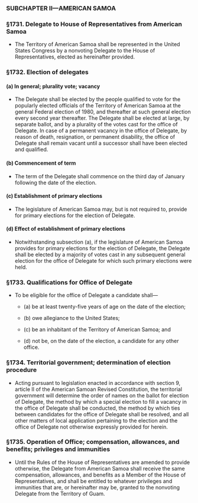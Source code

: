 ### SUBCHAPTER II—AMERICAN SAMOA

### §1731. Delegate to House of Representatives from American Samoa
* The Territory of American Samoa shall be represented in the United States Congress by a nonvoting Delegate to the House of Representatives, elected as hereinafter provided.

### §1732. Election of delegates
#### (a) In general; plurality vote; vacancy
* The Delegate shall be elected by the people qualified to vote for the popularly elected officials of the Territory of American Samoa at the general Federal election of 1980, and thereafter at such general election every second year thereafter. The Delegate shall be elected at large, by separate ballot, and by a plurality of the votes cast for the office of Delegate. In case of a permanent vacancy in the office of Delegate, by reason of death, resignation, or permanent disability, the office of Delegate shall remain vacant until a successor shall have been elected and qualified.

#### (b) Commencement of term
* The term of the Delegate shall commence on the third day of January following the date of the election.

#### (c) Establishment of primary elections
* The legislature of American Samoa may, but is not required to, provide for primary elections for the election of Delegate.

#### (d) Effect of establishment of primary elections
* Notwithstanding subsection (a), if the legislature of American Samoa provides for primary elections for the election of Delegate, the Delegate shall be elected by a majority of votes cast in any subsequent general election for the office of Delegate for which such primary elections were held.

### §1733. Qualifications for Office of Delegate
* To be eligible for the office of Delegate a candidate shall—

  * (a) be at least twenty-five years of age on the date of the election;

  * (b) owe allegiance to the United States;

  * (c) be an inhabitant of the Territory of American Samoa; and

  * (d) not be, on the date of the election, a candidate for any other office.

### §1734. Territorial government; determination of election procedure
* Acting pursuant to legislation enacted in accordance with section 9, article II of the American Samoan Revised Constitution, the territorial government will determine the order of names on the ballot for election of Delegate, the method by which a special election to fill a vacancy in the office of Delegate shall be conducted, the method by which ties between candidates for the office of Delegate shall be resolved, and all other matters of local application pertaining to the election and the office of Delegate not otherwise expressly provided for herein.

### §1735. Operation of Office; compensation, allowances, and benefits; privileges and immunities
* Until the Rules of the House of Representatives are amended to provide otherwise, the Delegate from American Samoa shall receive the same compensation, allowances, and benefits as a Member of the House of Representatives, and shall be entitled to whatever privileges and immunities that are, or hereinafter may be, granted to the nonvoting Delegate from the Territory of Guam.